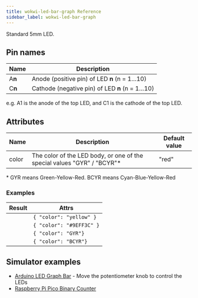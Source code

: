 ```yaml
---
title: wokwi-led-bar-graph Reference
sidebar_label: wokwi-led-bar-graph
---
```


Standard 5mm LED.

<wokwi-led-bar-graph values='[1,1,1,1,1,1,1,1,1,1]' />

## Pin names

| Name   | Description                                    |
| ------ | ---------------------------------------------- |
| A**n** | Anode (positive pin) of LED **n** (n = 1…10)   |
| C**n** | Cathode (negative pin) of LED **n** (n = 1…10) |

e.g. A1 is the anode of the top LED, and C1 is the cathode of the top LED.

## Attributes

| Name  | Description                                                              | Default value |
| ----- | ------------------------------------------------------------------------ | ------------- |
| color | The color of the LED body, or one of the special values "GYR" / "BCYR"\* | "red"         |

\* GYR means Green-Yellow-Red. BCYR means Cyan-Blue-Yellow-Red

### Examples

| Result                                                                  | Attrs                    |
| ----------------------------------------------------------------------- | ------------------------ |
| <wokwi-led-bar-graph  values='[1,1,1,1,1,1,1,1,1,1]' color="yellow" />  | `{ "color": "yellow" }`  |
| <wokwi-led-bar-graph  values='[1,1,1,1,1,1,1,1,1,1]' color="#9EFF3C" /> | `{ "color": "#9EFF3C" }` |
| <wokwi-led-bar-graph  values='[1,1,1,1,1,1,1,1,1,1]' color="GYR" />     | `{ "color": "GYR"}`      |
| <wokwi-led-bar-graph  values='[1,1,1,1,1,1,1,1,1,1]' color="BCYR"  />   | `{ "color": "BCYR"}`     |

## Simulator examples

- [Arduino LED Graph Bar](https://wokwi.com/projects/309829489359061570) - Move the potentiometer knob to control the LEDs
- [Raspberry Pi Pico Binary Counter](https://wokwi.com/projects/309828467927548481)
